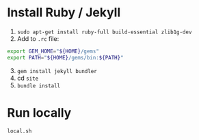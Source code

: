 # Install Ruby / Jekyll
1. `sudo apt-get install ruby-full build-essential zlib1g-dev`
2. Add to `.rc` file:
```sh
export GEM_HOME="${HOME}/gems"
export PATH="${HOME}/gems/bin:${PATH}"
```
3. `gem install jekyll bundler`
4. cd `site`
5. `bundle install`

# Run locally
`local.sh`
